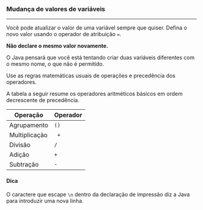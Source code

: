 ### Mudança de valores de variáveis
***
Você pode atualizar o valor de uma variável sempre que quiser.
Defina o novo valor usando o operador de atribuição `=`.

**Não declare o mesmo valor novamente.**

O Java pensará que você está tentando criar duas variáveis diferentes com o mesmo nome, o que não é permitido.

Use as regras matemáticas usuais de operações e precedência dos operadores.

A tabela a seguir resume os operadores aritméticos básicos em ordem decrescente de precedência.

| Operação      | Operador |
| ------------- | -------- |
| Agrupamento   | `()`     |
| Multiplicação | ` +`     |
| Divisão       | `/`      |
| Adição        | `+`      |
| Subtração     | `-`      |


#### Dica
O caractere que escape `\n` dentro da declaração de impressão diz a Java para introduzir uma nova linha.




